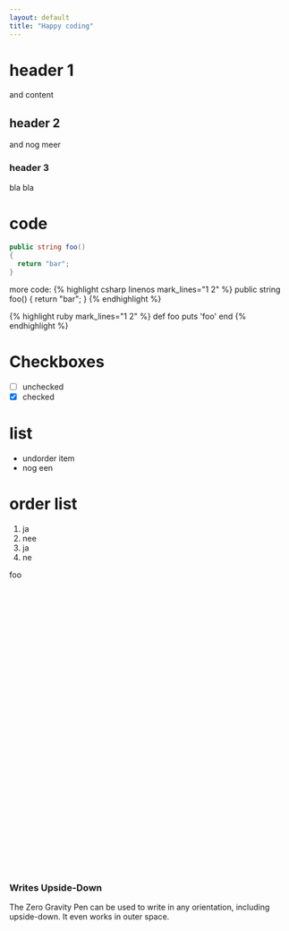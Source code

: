 ```yaml
---
layout: default
title: "Happy coding"
---
```


# header 1
and content
## header 2
and nog meer
### header 3
bla bla

# code
```csharp
public string foo()
{
  return "bar";
}
```
more code:
{% highlight csharp linenos mark_lines="1 2" %}
public string foo()
{
  return "bar";
}
{% endhighlight %}

{% highlight ruby mark_lines="1 2" %}
def foo
  puts 'foo'
end
{% endhighlight %}

# Checkboxes
- [ ] unchecked
- [x] checked

# list
- undorder item
- nog een

# order list
1. ja
2. nee
3. ja
4. ne

foo

<div class="bg-white dark:bg-slate-800 rounded-lg px-6 py-8 ring-1 ring-slate-900/5 shadow-xl">
  <div>
    <span class="inline-flex items-center justify-center p-2 bg-indigo-500 rounded-md shadow-lg">
      <svg class="h-6 w-6 text-white" xmlns="http://www.w3.org/2000/svg" fill="none" viewBox="0 0 24 24" stroke="currentColor" aria-hidden="true"><!-- ... --></svg>
    </span>
  </div>
  <h3 class="text-slate-900 dark:text-white mt-5 text-base font-medium tracking-tight">Writes Upside-Down</h3>
  <p class="text-slate-500 dark:text-slate-400 mt-2 text-sm">
    The Zero Gravity Pen can be used to write in any orientation, including upside-down. It even works in outer space.
  </p>
</div>
